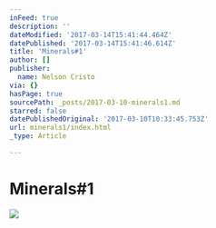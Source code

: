 ```yaml
---
inFeed: true
description: ''
dateModified: '2017-03-14T15:41:44.464Z'
datePublished: '2017-03-14T15:41:46.614Z'
title: 'Minerals#1'
author: []
publisher:
  name: Nelson Cristo
via: {}
hasPage: true
sourcePath: _posts/2017-03-10-minerals1.md
starred: false
datePublishedOriginal: '2017-03-10T10:33:45.753Z'
url: minerals1/index.html
_type: Article

---
```

# Minerals\#1
![](https://the-grid-user-content.s3-us-west-2.amazonaws.com/23d04362-e8dc-43e7-97e9-a8634348f570.jpg)